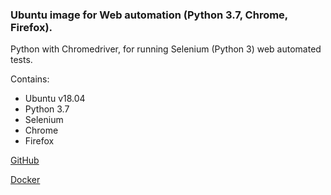 ### Ubuntu image for Web automation (Python 3.7, Chrome, Firefox).

Python with Chromedriver, for running Selenium (Python 3) web automated tests.

Contains:
- Ubuntu v18.04
- Python 3.7
- Selenium
- Chrome
- Firefox

[GitHub](https://github.com/ikostan/ubuntu_python_3.7_selenium/)

[Docker](https://hub.docker.com/repository/docker/ikostan/ubuntu_python_3.7_selenium)

